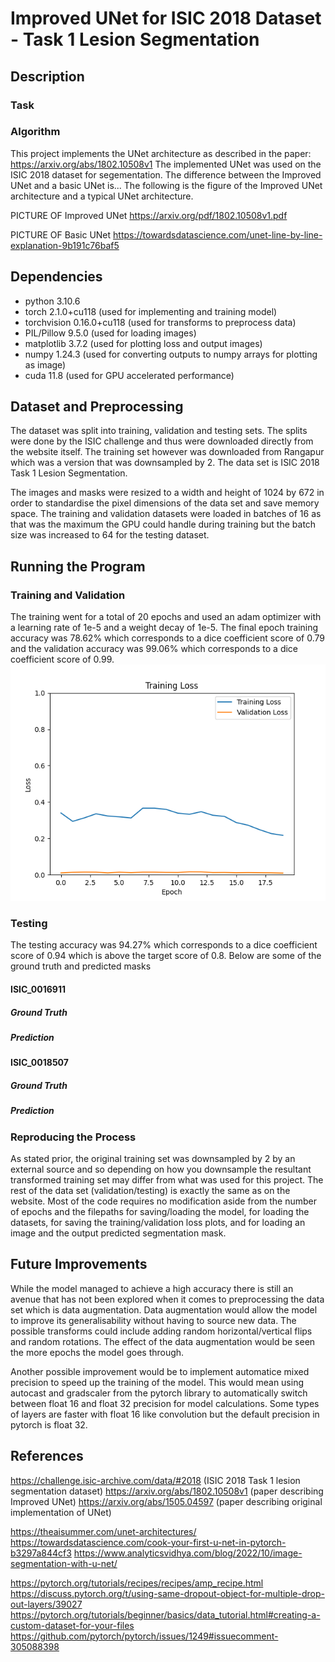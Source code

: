 # Improved UNet for ISIC 2018 Dataset - Task 1 Lesion Segmentation
## Description
### Task
### Algorithm
This project implements the UNet architecture as described in the paper: https://arxiv.org/abs/1802.10508v1
The implemented UNet was used on the ISIC 2018 dataset for segementation.
The difference between the Improved UNet and a basic UNet is...
The following is the figure of the Improved UNet architecture and a typical UNet architecture.

PICTURE OF Improved UNet
https://arxiv.org/pdf/1802.10508v1.pdf

PICTURE OF Basic UNet
https://towardsdatascience.com/unet-line-by-line-explanation-9b191c76baf5

## Dependencies
- python 3.10.6
- torch 2.1.0+cu118 (used for implementing and training model)
- torchvision 0.16.0+cu118 (used for transforms to preprocess data)
- PIL/Pillow 9.5.0 (used for loading images)
- matplotlib 3.7.2 (used for plotting loss and output images)
- numpy 1.24.3 (used for converting outputs to numpy arrays for plotting as image)
- cuda 11.8 (used for GPU accelerated performance)

## Dataset and Preprocessing
The dataset was split into training, validation and testing sets. The splits were done by the ISIC challenge and thus were downloaded directly from the website itself. The training set however was downloaded from Rangapur which was a version that was downsampled by 2. The data set is ISIC 2018 Task 1 Lesion Segmentation.

The images and masks were resized to a width and height of 1024 by 672 in order to standardise the pixel dimensions of the data set and save memory space.
The training and validation datasets were loaded in batches of 16 as that was the maximum the GPU could handle during training but the batch size was increased to 64 for the testing dataset.

## Running the Program
### Training and Validation
The training went for a total of 20 epochs and used an adam optimizer with a learning rate of 1e-5 and a weight decay of 1e-5.
The final epoch training accuracy was 78.62% which corresponds to a dice coefficient score of 0.79 and the validation accuracy was 99.06% which corresponds to a dice coefficient score of 0.99.
![Training and Validation Loss Plot](training_and_validation_loss.png)

### Testing
The testing accuracy was 94.27% which corresponds to a dice coefficient score of 0.94 which is above the target score of 0.8.
Below are some of the ground truth and predicted masks
#### ISIC_0016911
##### Ground Truth
##### Prediction
#### ISIC_0018507
##### Ground Truth
##### Prediction

### Reproducing the Process
As stated prior, the original training set was downsampled by 2 by an external source and so depending on how you downsample the resultant transformed training set may differ from what was used for this project. The rest of the data set (validation/testing) is exactly the same as on the website. Most of the code requires no modification aside from the number of epochs and the filepaths for saving/loading the model, for loading the datasets, for saving the training/validation loss plots, and for loading an image and the output predicted segmentation mask.

## Future Improvements
While the model managed to achieve a high accuracy there is still an avenue that has not been explored when it comes to preprocessing the data set which is data augmentation. Data augmentation would allow the model to improve its generalisability without having to source new data. The possible transforms could include adding random horizontal/vertical flips and random rotations. The effect of the data augmentation would be seen the more epochs the model goes through.

Another possible improvement would be to implement automatice mixed precision to speed up the training of the model. This would mean using autocast and gradscaler from the pytorch library to automatically switch between float 16 and float 32 precision for model calculations. Some types of layers are faster with float 16 like convolution but the default precision in pytorch is float 32.

## References
https://challenge.isic-archive.com/data/#2018 (ISIC 2018 Task 1 lesion segmentation dataset)
https://arxiv.org/abs/1802.10508v1 (paper describing Improved UNet)
https://arxiv.org/abs/1505.04597 (paper describing original implementation of UNet)


https://theaisummer.com/unet-architectures/
https://towardsdatascience.com/cook-your-first-u-net-in-pytorch-b3297a844cf3
https://www.analyticsvidhya.com/blog/2022/10/image-segmentation-with-u-net/

https://pytorch.org/tutorials/recipes/recipes/amp_recipe.html
https://discuss.pytorch.org/t/using-same-dropout-object-for-multiple-drop-out-layers/39027
https://pytorch.org/tutorials/beginner/basics/data_tutorial.html#creating-a-custom-dataset-for-your-files
https://github.com/pytorch/pytorch/issues/1249#issuecomment-305088398
